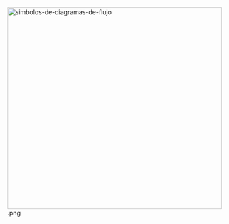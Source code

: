 <img width="482" height="454" alt="simbolos-de-diagramas-de-flujo" src="https://github.com/user-attachments/assets/ee4cb003-17bd-4dc2-b35b-b5b6f5ef0a3a" />
.png
